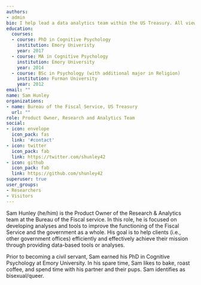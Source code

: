 ```yaml
---
authors:
- admin
bio: I help lead a data analytics team within the US Treasury. All views presented on this site are mine alone.
education:
  courses:
  - course: PhD in Cognitive Psychology
    institution: Emory Univeristy
    year: 2017
  - course: MA in Cognitive Psychology
    institution: Emory University
    year: 2014
  - course: BSc in Psychology (with additional major in Religion)
    institution: Furman University
    year: 2012
email: ""
name: Sam Hunley
organizations:
- name: Bureau of the Fiscal Service, US Treasury
  url: ""
role: Product Owner, Research and Analytics Team
social:
- icon: envelope
  icon_pack: fas
  link: '#contact'
- icon: twitter
  icon_pack: fab
  link: https://twitter.com/shunley42
- icon: github
  icon_pack: fab
  link: https://github.com/shunley42
superuser: true
user_groups:
- Researchers
- Visitors
---
```


Sam Hunley (he/him) is the Product Owner of the Research & Analytics team at the Bureau of the Fiscal service. In this role, he is focused on developing analyses and tools to improve the functioning of the Fiscal Service and the government as a whole. His goal is to help clients (i.e., other government offices) efficiently and effectively achieve their mission through providing data-based tools or analyses.

Prior to becoming a civil servant, Sam earned his PhD in Cognitive Psychology at Emory University. In his spare time, Sam likes to bake, roast coffee, and spend time with his partner and their pups. Sam identifies as bisexual/queer.
